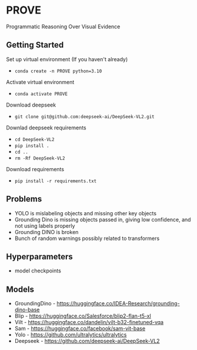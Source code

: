 # PROVE
Programmatic Reasoning Over Visual Evidence

## Getting Started
Set up virtual environment (If you haven't already)
- `conda create -n PROVE python=3.10`

Activate virtual environment
- `conda activate PROVE`

Download deepseek
- `git clone git@github.com:deepseek-ai/DeepSeek-VL2.git`

Downlad deepseek requirements
- `cd DeepSeek-VL2`
- `pip install .`
- `cd ..`
- `rm -Rf DeepSeek-VL2`

Download requirements
- `pip install -r requirements.txt`

## Problems
- YOLO is mislabeling objects and missing other key objects
- Grounding Dino is missing objects passed in, giving low confidence, and not using labels properly
- Grounding DINO is broken
- Bunch of random warnings possibly related to transformers

## Hyperparameters
- model checkpoints

## Models
- GroundingDino - https://huggingface.co/IDEA-Research/grounding-dino-base
- Blip - https://huggingface.co/Salesforce/blip2-flan-t5-xl
- Vilt - https://huggingface.co/dandelin/vilt-b32-finetuned-vqa
- Sam - https://huggingface.co/facebook/sam-vit-base
- Yolo - https://github.com/ultralytics/ultralytics
- Deepseek - https://github.com/deepseek-ai/DeepSeek-VL2
